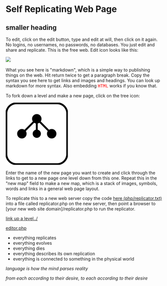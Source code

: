 # Self Replicating Web Page

## smaller heading

To edit, click on the edit button, type and edit at will, then click on it again.  No logins, no usernames, no passwords, no databases.  You just edit and share and replicate.  This is the free web.  Edit icon looks like this:

[![](../iconsymbols/edit.svg)](pageeditor.html)

What you see here is "markdown", which is a simple way to publishing things on the web. Hit return twice to get a paragraph break.  Copy the syntax you see here to get links and images and headings. You can look up markdown for more syntax.  Also embedding <span style = "color:red;font-family:courier;">HTML</span> works if you know that.  

To fork down a level and make a new page, click on the tree icon:

[![](iconsymbols/fork.svg)](list.html)

Enter the name of the new page you want to create and click through the links to get to a new page one level down from this one.  Repeat this in the "new map" field to make a new map, which is a stack of images, symbols, words and links in a general web page layout.  

To replicate this to a new web server copy the code [here (php/replicator.txt)](php/replicator.txt) into a file called replicator.php on the new server, then point a browser to [your new web site domain]/replicator.php to run the replicator.

[link up a level../](../)

[editor.php](editor.php)

- everything replicates 
- everything evolves
- everything dies
- everything describes its own replication
- everything is connected to something in the physical world

*language is how the mind parses reality*

*from each according to their desire, to each according to their desire*

